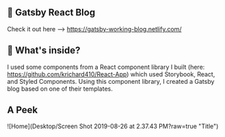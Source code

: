 
## 🚀 Gatsby React Blog

Check it out here --> https://gatsby-working-blog.netlify.com/ 


## 🧐 What's inside?

I used some components from a React component library I built (here: https://github.com/krichard410/React-App) which used Storybook, React, and Styled Components. Using this component library, I created a Gatsby blog based on one of their templates.

## A Peek

![Home](Desktop/Screen Shot 2019-08-26 at 2.37.43 PM?raw=true "Title")
